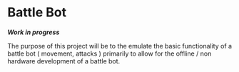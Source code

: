 Battle Bot
===

***Work in progress***

The purpose of this project will be to the emulate the basic functionality of a battle bot ( movement, attacks )
primarily to allow for the offline / non hardware development of a battle bot.